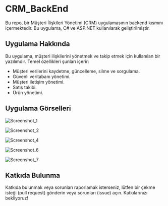 # CRM_BackEnd

Bu repo, bir Müşteri İlişkileri Yönetimi (CRM) uygulamasının backend kısmını içermektedir. Bu uygulama, C# ve ASP.NET kullanılarak geliştirilmiştir.

## Uygulama Hakkında

Bu uygulama, müşteri ilişkilerini yönetmek ve takip etmek için kullanılan bir yazılımdır. Temel özellikleri şunları içerir:

- Müşteri verilerini kaydetme, güncelleme, silme ve sorgulama.
- Güvenli veritabanı yönetimi.
- Müşteri iletişim yönetimi.
- Satış takibi.
- Ürün yönetimi.

## Uygulama Görselleri

![Screenshot_1](https://github.com/serhattastan/CRM_BackEnd/assets/87541365/2059bf9f-7171-4c39-9833-34f315f19a76)

![Screenshot_2](https://github.com/serhattastan/CRM_BackEnd/assets/87541365/e9580ad6-5c80-4b87-91be-0493a1f3077e)

![Screenshot_4](https://github.com/serhattastan/CRM_BackEnd/assets/87541365/d17d4069-c686-4108-9a29-cbdefaae58b4)

![Screenshot_6](https://github.com/serhattastan/CRM_BackEnd/assets/87541365/dad2e551-0cb6-4fbe-883f-479808eafbbc)

![Screenshot_7](https://github.com/serhattastan/CRM_BackEnd/assets/87541365/cf6164a5-9ad8-4036-931c-c2331588aea5)



## Katkıda Bulunma

Katkıda bulunmak veya sorunları raporlamak isterseniz, lütfen bir çekme isteği (pull request) gönderin veya sorunları (issue) açın. Katkılarınızı bekliyoruz!





